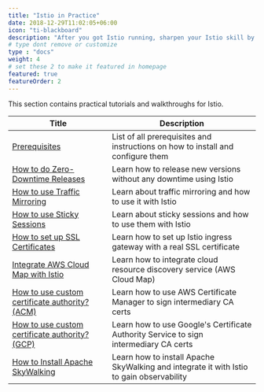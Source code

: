 ```yaml
---
title: "Istio in Practice"
date: 2018-12-29T11:02:05+06:00
icon: "ti-blackboard"
description: "After you got Istio running, sharpen your Istio skill by following these tutorials."
# type dont remove or customize
type : "docs"
weight: 4
# set these 2 to make it featured in homepage
featured: true
featureOrder: 2
---
```


This section contains practical tutorials and walkthroughs for Istio.


| Title | Description |
| --- | --- |
| [Prerequisites](/istio-in-practice/prerequisites) | List of all prerequisites and instructions on how to install and configure them |
| [How to do Zero-Downtime Releases](/istio-in-practice/zero-downtime-releases) | Learn how to release new versions without any downtime using Istio |
| [How to use Traffic Mirroring](/istio-in-practice/traffic-mirroring) | Learn about traffic mirroring and how to use it with Istio |
| [How to use Sticky Sessions](/istio-in-practice/sticky-sessions) | Learn about sticky sessions and how to use them with Istio |
| [How to set up SSL Certificates](/istio-in-practice/setting-up-ssl-certs) | Learn how to set up Istio ingress gateway with a real SSL certificate |
| [Integrate AWS Cloud Map with Istio](/istio-in-practice/aws-cloudmap-integration) | Learn how to integrate cloud resource discovery service (AWS Cloud Map) |
| [How to use custom certificate authority? (ACM)](/istio-in-practice/custom-ca-aws) | Learn how to use AWS Certificate Manager to sign intermediary CA certs |
| [How to use custom certificate authority? (GCP)](/istio-in-practice/custom-ca-gcp) | Learn how to use Google's Certificate Authority Service to sign intermediary CA certs |
| [How to Install Apache SkyWalking](/istio-in-practice/install-skywalking) | Learn how to install Apache SkyWalking and integrate it with Istio to gain observability
